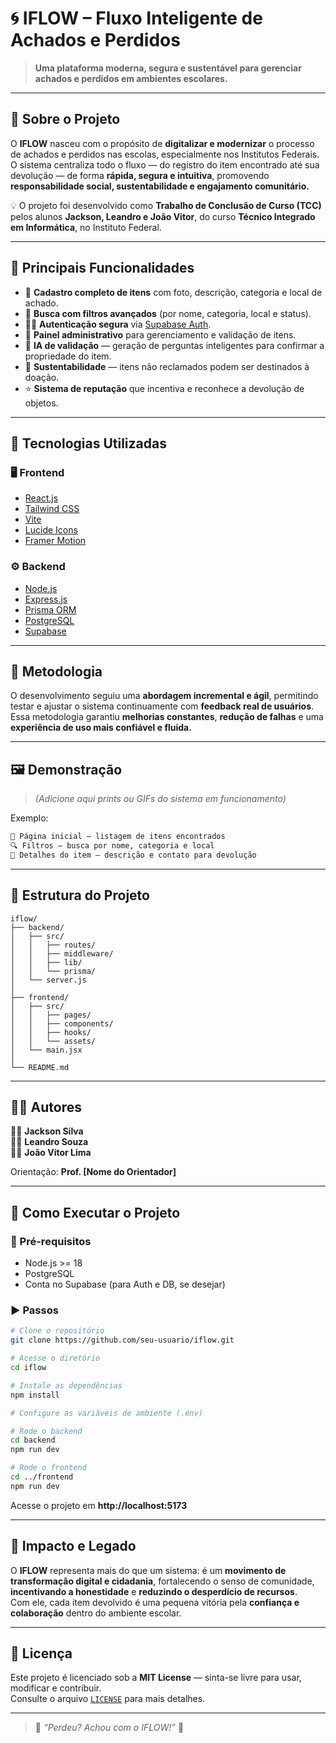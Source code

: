 # 🌀 IFLOW – Fluxo Inteligente de Achados e Perdidos

> **Uma plataforma moderna, segura e sustentável para gerenciar achados e perdidos em ambientes escolares.**

---

## 📖 Sobre o Projeto

O **IFLOW** nasceu com o propósito de **digitalizar e modernizar** o processo de achados e perdidos nas escolas, especialmente nos Institutos Federais.  
O sistema centraliza todo o fluxo — do registro do item encontrado até sua devolução — de forma **rápida, segura e intuitiva**, promovendo **responsabilidade social, sustentabilidade e engajamento comunitário.**

💡 O projeto foi desenvolvido como **Trabalho de Conclusão de Curso (TCC)** pelos alunos **Jackson, Leandro e João Vitor**, do curso **Técnico Integrado em Informática**, no Instituto Federal.

---

## 🚀 Principais Funcionalidades

- 📸 **Cadastro completo de itens** com foto, descrição, categoria e local de achado.  
- 🔎 **Busca com filtros avançados** (por nome, categoria, local e status).  
- 🧑‍💻 **Autenticação segura** via [Supabase Auth](https://supabase.com/).  
- 🧭 **Painel administrativo** para gerenciamento e validação de itens.  
- 🤖 **IA de validação** — geração de perguntas inteligentes para confirmar a propriedade do item.  
- 🌱 **Sustentabilidade** — itens não reclamados podem ser destinados à doação.  
- ⭐ **Sistema de reputação** que incentiva e reconhece a devolução de objetos.  

---

## 🧰 Tecnologias Utilizadas

### 🖥️ Frontend
- [React.js](https://react.dev/)
- [Tailwind CSS](https://tailwindcss.com/)
- [Vite](https://vitejs.dev/)
- [Lucide Icons](https://lucide.dev/)
- [Framer Motion](https://www.framer.com/motion/)

### ⚙️ Backend
- [Node.js](https://nodejs.org/)
- [Express.js](https://expressjs.com/)
- [Prisma ORM](https://www.prisma.io/)
- [PostgreSQL](https://www.postgresql.org/)
- [Supabase](https://supabase.com/)

---

## 🧪 Metodologia

O desenvolvimento seguiu uma **abordagem incremental e ágil**, permitindo testar e ajustar o sistema continuamente com **feedback real de usuários**.  
Essa metodologia garantiu **melhorias constantes**, **redução de falhas** e uma **experiência de uso mais confiável e fluida.**

---

## 🖼️ Demonstração

> _(Adicione aqui prints ou GIFs do sistema em funcionamento)_

Exemplo:
```bash
📁 Página inicial — listagem de itens encontrados
🔍 Filtros — busca por nome, categoria e local
🧾 Detalhes do item — descrição e contato para devolução
```

---

## 🧩 Estrutura do Projeto

```
iflow/
├── backend/
│   ├── src/
│   │   ├── routes/
│   │   ├── middleware/
│   │   ├── lib/
│   │   └── prisma/
│   └── server.js
│
├── frontend/
│   ├── src/
│   │   ├── pages/
│   │   ├── components/
│   │   ├── hooks/
│   │   └── assets/
│   └── main.jsx
│
└── README.md
```

---

## 🧑‍💼 Autores

👨‍💻 **Jackson Silva**  
👨‍💻 **Leandro Souza**  
👨‍💻 **João Vitor Lima**

Orientação: **Prof. [Nome do Orientador]**

---

## 🏁 Como Executar o Projeto

### 🔧 Pré-requisitos
- Node.js >= 18  
- PostgreSQL  
- Conta no Supabase (para Auth e DB, se desejar)

### ▶️ Passos

```bash
# Clone o repositório
git clone https://github.com/seu-usuario/iflow.git

# Acesse o diretório
cd iflow

# Instale as dependências
npm install

# Configure as variáveis de ambiente (.env)

# Rode o backend
cd backend
npm run dev

# Rode o frontend
cd ../frontend
npm run dev
```

Acesse o projeto em **http://localhost:5173**

---

## 💬 Impacto e Legado

O **IFLOW** representa mais do que um sistema: é um **movimento de transformação digital e cidadania**, fortalecendo o senso de comunidade, **incentivando a honestidade** e **reduzindo o desperdício de recursos**.  
Com ele, cada item devolvido é uma pequena vitória pela **confiança e colaboração** dentro do ambiente escolar.

---

## 🪪 Licença

Este projeto é licenciado sob a **MIT License** — sinta-se livre para usar, modificar e contribuir.  
Consulte o arquivo [`LICENSE`](LICENSE) para mais detalhes.

---

> 🎒 *“Perdeu? Achou com o IFLOW!”* 💙
